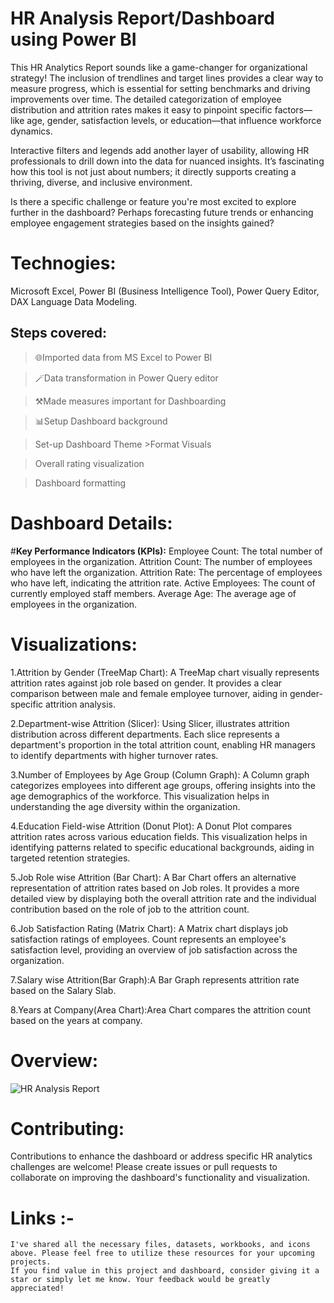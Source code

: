 # HR Analysis Report/Dashboard using Power BI

This HR Analytics Report sounds like a game-changer for organizational strategy! The inclusion of trendlines and target lines provides a clear way to measure progress,
which is essential for setting benchmarks and driving improvements over time. The detailed categorization of employee distribution and attrition rates makes it easy to 
pinpoint specific factors—like age, gender, satisfaction levels, or education—that influence workforce dynamics.

Interactive filters and legends add another layer of usability, allowing HR professionals to drill down into the data for nuanced insights. It’s fascinating how this tool 
is not just about numbers; it directly supports creating a thriving, diverse, and inclusive environment.

Is there a specific challenge or feature you're most excited to explore further in the dashboard? Perhaps forecasting future trends or 
enhancing employee engagement strategies based on the insights gained?

# Technogies:
Microsoft Excel, Power BI (Business Intelligence Tool), Power Query Editor, DAX Language Data Modeling.

## Steps covered:
 > 🌐Imported data from MS Excel to Power BI
 
 > 🪄Data transformation in Power Query editor
 
 > ⚒️Made measures important for Dashboarding
 
 > 📊Setup Dashboard background
 
 > Set-up Dashboard Theme >Format Visuals
 
 > Overall rating visualization
 
 > Dashboard formatting

# Dashboard Details:
 #**Key Performance Indicators (KPIs):**
   Employee Count: The total number of employees in the organization.
   Attrition Count: The number of employees who have left the organization.
   Attrition Rate: The percentage of employees who have left, indicating the attrition rate.
   Active Employees: The count of currently employed staff members.
   Average Age: The average age of employees in the organization.
   
 # Visualizations:
   1.Attrition by Gender (TreeMap Chart): A TreeMap chart visually represents attrition rates against job role based on gender.
      It provides a clear comparison between male and female employee turnover, aiding in gender-specific attrition analysis.

   2.Department-wise Attrition (Slicer): Using Slicer, illustrates attrition distribution across different departments. 
     Each slice represents a department's proportion in the total attrition count, enabling HR managers to identify departments with higher turnover rates.

   3.Number of Employees by Age Group (Column Graph): A Column graph categorizes employees into different age groups, offering insights into the age demographics 
     of the workforce. 
     This visualization helps in understanding the age diversity within the organization.

   4.Education Field-wise Attrition (Donut Plot): A Donut Plot compares attrition rates across various education fields. 
     This visualization helps in identifying patterns related to specific educational backgrounds, aiding in targeted retention strategies.

   5.Job Role wise Attrition (Bar Chart): A Bar Chart offers an alternative representation of attrition rates based on Job roles. 
   It provides a more detailed view by displaying both the overall attrition rate and the individual contribution based on the role of job to the attrition count.

   6.Job Satisfaction Rating (Matrix Chart): A Matrix chart displays job satisfaction ratings of employees. Count represents an employee's satisfaction level, 
     providing an overview of job satisfaction across the organization.

   7.Salary wise Attrition(Bar Graph):A Bar Graph represents attrition rate based on the Salary Slab.

   8.Years at Company(Area Chart):Area Chart compares the attrition count based on the years at company.

# Overview:
  
![HR Analysis Report](https://github.com/user-attachments/assets/90c70f35-3fef-4272-a97b-101cb30012ae)


# Contributing:
 Contributions to enhance the dashboard or address specific HR analytics challenges are welcome! Please create issues or pull requests to collaborate on improving the dashboard's functionality and visualization.
   
   # Links :-
    I've shared all the necessary files, datasets, workbooks, and icons above. Please feel free to utilize these resources for your upcoming projects.
    If you find value in this project and dashboard, consider giving it a star or simply let me know. Your feedback would be greatly appreciated! 
